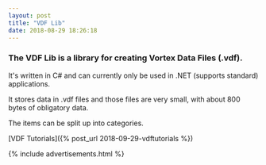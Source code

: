 ```yaml
---
layout: post
title: "VDF Lib"
date: 2018-08-29 18:26:18
---
```


### The VDF Lib is a library for creating Vortex Data Files (.vdf).

It's written in C# and can currently only be used in .NET (supports standard) applications.

It stores data in .vdf files and those files are very small, with about 800 bytes of obligatory data.

The items can be split up into categories.

[VDF Tutorials]({% post_url 2018-09-29-vdftutorials %})

{% include advertisements.html %}
